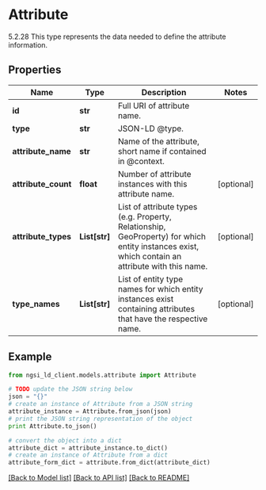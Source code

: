 # Attribute

5.2.28 This type represents the data needed to define the attribute information. 

## Properties

Name | Type | Description | Notes
------------ | ------------- | ------------- | -------------
**id** | **str** | Full URI of attribute name.  | 
**type** | **str** | JSON-LD @type.  | 
**attribute_name** | **str** | Name of the attribute, short name if contained in @context.  | 
**attribute_count** | **float** | Number of attribute instances with this attribute name.  | [optional] 
**attribute_types** | **List[str]** | List of attribute types (e.g. Property, Relationship, GeoProperty) for which entity instances exist, which contain an attribute with this name.  | [optional] 
**type_names** | **List[str]** | List of entity type names for which entity instances exist containing attributes that have the respective name.  | [optional] 

## Example

```python
from ngsi_ld_client.models.attribute import Attribute

# TODO update the JSON string below
json = "{}"
# create an instance of Attribute from a JSON string
attribute_instance = Attribute.from_json(json)
# print the JSON string representation of the object
print Attribute.to_json()

# convert the object into a dict
attribute_dict = attribute_instance.to_dict()
# create an instance of Attribute from a dict
attribute_form_dict = attribute.from_dict(attribute_dict)
```
[[Back to Model list]](../README.md#documentation-for-models) [[Back to API list]](../README.md#documentation-for-api-endpoints) [[Back to README]](../README.md)


